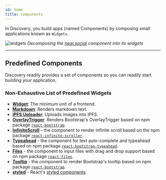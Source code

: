 ```yaml
---
id: home
title: Components
---
```


In Discovery, you build apps (named Components) by composing small applications known as `Widgets`.

![widgets](@site/static/docs/widgets.jpeg)
*Decomposing the [near.social](https://near.social) component into its widgets*

---

## Predefined Components
Discovery readily provides a set of components so you can readily start building your application.

### Non-Exhaustive List of Predefined Widgets 

- **[Widget](./widget.md)**: The minimum unit of a frontend.
- **[Markdown](./markdown.md)**: Renders markdown text.
- **[IPFS Uploader](./ipfsimageupload.md)**: Uploads images into IPFS.
- **[OverlayTrigger](./overlayTrigger.md)**: Renders Bootstrap's OverlayTrigger based on npm package [`react-bootstrap`](https://www.npmjs.com/package/react-bootstrap).
- **[InfiniteScroll](./infiniteScroll.md)** - the component to render infinite scroll based on the npm package [`react-infinite-scroller`](https://www.npmjs.com/package/react-infinite-scroller).
- **[Typeahead](./typeahead.md)** - the component for text auto-complete and typeahead based on npm package [`react-bootstrap-typeahead`](https://www.npmjs.com/package/react-bootstrap-typeahead).
- **[Files](./files.md)** - the component to input files with drag and drop support based on npm package [`react-files`](https://www.npmjs.com/package/react-files).
- **[Tooltip](./tooltip.md)** - the component to render Bootstrap's tooltip based on npm package [`react-bootstrap`](https://www.npmjs.com/package/react-bootstrap).
- **[styled](./styledComponents.md)** - React's [styled components](https://styled-components.com/)
